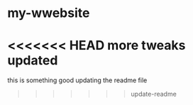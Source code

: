 # my-wwebsite
<<<<<<< HEAD
more tweaks updated
=======
this is something good
updating the readme file
>>>>>>> update-readme
